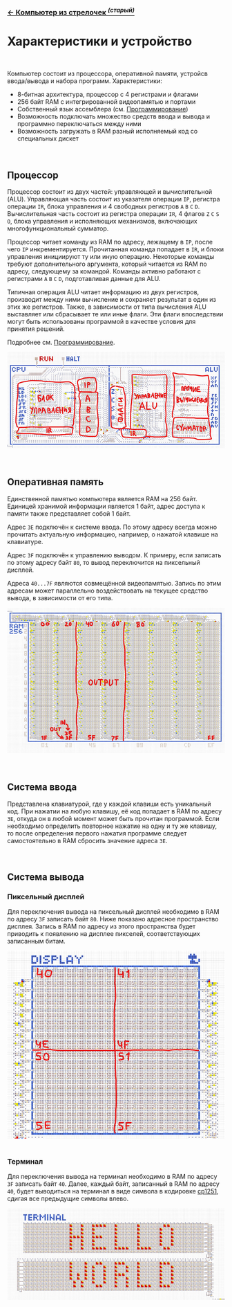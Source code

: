 ﻿### [← Компьютер из стрелочек *<sup>(старый)</sup>*](README.md)

# Характеристики и устройство
<br>

Компьютер состоит из процессора, оперативной памяти, устройсв ввода/вывода и набора программ. Характеристики:
- 8-битная архитектура, процессор с 4 регистрами и флагами
- 256 байт RAM с интегрированной видеопамятью и портами
- Собственный язык ассемблера (см. [Программирование](programming.md))
- Возможность подключать множество средств ввода и вывода и программно переключаться между ними
- Возможность загружать в RAM разный исполняемый код со специальных дискет
<br><br><br>


## Процессор
Процессор состоит из двух частей: управляющей и вычислительной (ALU). Управляющая часть состоит из указателя операции `IP`, регистра операции `IR`, блока управления и 4 свободных регистров `A` `B` `C` `D`. Вычислительная часть состоит из регистра операции `IR`, 4 флагов `Z` `C` `S` `O`, блока управления и исполняющих механизмов, включающих многофункциональный сумматор.

Процессор читает команду из RAM по адресу, лежащему в `IP`, после чего `IP` инкрементируется. Прочитанная команда попадает в `IR`, и блоки управления инициируют ту или иную операцию. Некоторые команды требуют дополнительного аргумента, который читается из RAM по адресу, следующему за командой. Команды активно работают с регистрами `A` `B` `C` `D`, подготавливая данные для ALU.

Типичная операция ALU читает информацию из двух регистров, производит между ними вычисление и сохраняет результат в один из этих же регистров. Также, в зависимости от типа вычисления ALU выставляет или сбрасывает те или иные флаги. Эти флаги впоследствии могут быть использованы программой в качестве условия для принятия решений.

Подробнее см. [Программирование](programming.md).

![Процессор](img/cpu.jpg)
<br><br><br>


## Оперативная память
Единственной памятью компьютера является RAM на 256 байт. Единицей хранимой информации является 1 байт, адрес доступа к памяти также представляет собой 1 байт.

Адрес `3E` подключён к системе ввода. По этому адресу всегда можно прочитать актуальную информацию, например, о нажатой клавише на клавиатуре.

Адрес `3F` подключён к управлению выводом. К примеру, если записать по этому адресу байт `80`, то вывод переключится на пиксельный дисплей.

Адреса `40...7F` являются совмещённой видеопамятью. Запись по этим адресам может параллельно воздействовать на текущее средство вывода, в зависимости от его типа.

![Оперативная память](img/ram.jpg)
<br><br><br>


## Система ввода
Представлена клавиатурой, где у каждой клавиши есть уникальный код. При нажатии на любую клавишу, её код попадает в RAM по адресу `3E`, откуда он в любой момент может быть прочитан программой. Если необходимо определить повторное нажатие на одну и ту же клавишу, то после определения первого нажатия программе следует самостоятельно в RAM сбросить значение адреса `3E`.
<br><br><br>


## Система вывода

### Пиксельный дисплей
Для переключения вывода на пиксельный дисплей необходимо в RAM по адресу `3F` записать байт `80`. Ниже показано адресное пространство дисплея. Запись в RAM по адресу из этого пространства будет приводить к появлению на дисплее пикселей, соответствующих записанным битам.

![Пиксельный дисплей](img/display.jpg)
<br><br>

### Терминал
Для переключения вывода на терминал необходимо в RAM по адресу `3F` записать байт `40`. Далее, каждый байт, записанный в RAM по адресу `40`, будет выводиться на терминал в виде символа в кодировке [cp1251](https://ru.wikipedia.org/wiki/Windows-1251), сдигая все предыдущие символы влево.

![Терминал](img/terminal.jpg)
